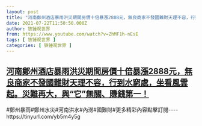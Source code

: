 ```yaml
---
layout: post
title: "河南鄭州酒店暴雨洪災期間房價十倍暴漲2888元，無良商家不發國難財天理不容，行到水窮處，坐看風雲起。災難再大，與“它”無關、賺錢第一！"
date: 2021-07-22T11:50:50.000Z
author: 铁锤观世界
from: https://www.youtube.com/watch?v=ZhMF1h-nEsE
tags: [ 铁锤观世界 ]
categories: [ 铁锤观世界 ]
---
```

<!--1626954650000-->
[河南鄭州酒店暴雨洪災期間房價十倍暴漲2888元，無良商家不發國難財天理不容，行到水窮處，坐看風雲起。災難再大，與“它”無關、賺錢第一！](https://www.youtube.com/watch?v=ZhMF1h-nEsE)
------

<div>
#鄭州暴雨#鄭州水災#河南洪水#內澇#國難財#更多精彩內容點擊訂閱----https://tinyurl.com/yb5m4y5g
</div>
